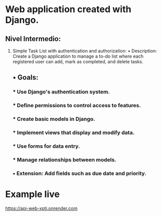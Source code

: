 # Web application created with Django.
## Nivel Intermedio:
1. Simple Task List with authentication and authorization:
  • Description: Create a Django application to manage a to-do list where each registered user can
add, mark as completed, and delete tasks.
     ## •  Goals:
    ### *  Use Django's authentication system.
    ### *  Define permissions to control access to features.
    ### *  Create basic models in Django.
    ### *  Implement views that display and modify data.
    ### *  Use forms for data entry.
    ### *  Manage relationships between models.
    ### • Extension: Add fields such as due date and priority.
  # Example live
  https://api-web-xpti.onrender.com
